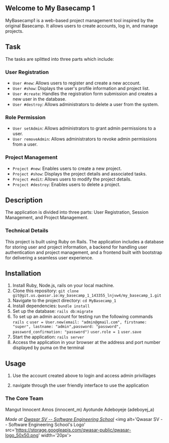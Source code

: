 ## Welcome to My Basecamp 1
MyBasecamp1 is a web-based project management tool inspired by the original Basecamp. It allows users to create accounts, log in, and manage projects.

## Task
The tasks are splitted into three parts which include:
### User Registration

- `User #new`: Allows users to register and create a new account.
- `User #show`: Displays the user's profile information and project list.
- `User #create`: Handles the registration form submission and creates a new user in the database.
- `User #destroy`: Allows administrators to delete a user from the system.
### Role Permission

- `User setAdmin`: Allows administrators to grant admin permissions to a user.
- `User removeAdmin`: Allows administrators to revoke admin permissions from a user.

### Project Management

- `Project #new`: Enables users to create a new project.
- `Project #show`: Displays the project details and associated tasks.
- `Project #edit`: Allows users to modify the project details.
- `Project #destroy`: Enables users to delete a project.

## Description
The application is divided into three parts: User Registration, Session Management, and Project Management. 

### Technical Details

This project is built using Ruby on Rails. The application includes a database for storing user and project information, a backend for handling user authentication and project management, and a frontend built with bootstrap for delivering a seamless user experience.


## Installation

1. Install Ruby, Node.js, rails  on your local machine.
2. Clone this repository: ```git clone git@git.us.qwasar.io:my_basecamp_1_143355_lnjvw4/my_basecamp_1.git```
3. Navigate to the project directory: ```cd MyBasecamp_1```
4. Install dependencies: ```bundle install```
5. Set up the database: ```rails db:migrate```
6. To set up an admin account for testing run the following commands
     ```rails c```
    ```user = User.new(email: "admin@gmail.com", firstname: "super", lastname: "admin",password: "password", password_confirmation: "password")```
    ```user.role = 1```
    ```user.save```
7. Start the application: ```rails server```
8. Access the application in your browser at the address and port number displayed by puma on the terminal

## Usage

1. Use the account created above to login and access admin privillages

2. navigate through the user friendly interface to use the application

### The Core Team
Mangut Innocent Amos (innocent_m)
Ayotunde Adeboyeje (adeboyej_a)

<span><i>Made at <a href='https://qwasar.io'>Qwasar SV -- Software Engineering School</a></i></span>
<span><img alt='Qwasar SV -- Software Engineering School's Logo' src='https://storage.googleapis.com/qwasar-public/qwasar-logo_50x50.png' width='20px'></span>
